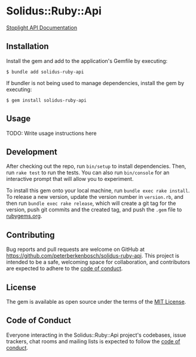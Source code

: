 # Solidus::Ruby::Api

[Stoplight API Documentation](https://solidus.stoplight.io/docs/solidus/YXBpOjQ1Nzc2NzMw-solidus-api)

## Installation

Install the gem and add to the application's Gemfile by executing:

    $ bundle add solidus-ruby-api

If bundler is not being used to manage dependencies, install the gem by executing:

    $ gem install solidus-ruby-api

## Usage

TODO: Write usage instructions here

## Development

After checking out the repo, run `bin/setup` to install dependencies. Then, run `rake test` to run the tests. You can also run `bin/console` for an interactive prompt that will allow you to experiment.

To install this gem onto your local machine, run `bundle exec rake install`. To release a new version, update the version number in `version.rb`, and then run `bundle exec rake release`, which will create a git tag for the version, push git commits and the created tag, and push the `.gem` file to [rubygems.org](https://rubygems.org).

## Contributing

Bug reports and pull requests are welcome on GitHub at https://github.com/peterberkenbosch/solidus-ruby-api. This project is intended to be a safe, welcoming space for collaboration, and contributors are expected to adhere to the [code of conduct](https://github.com/peterberkenbosch/solidus-ruby-api/blob/main/CODE_OF_CONDUCT.md).

## License

The gem is available as open source under the terms of the [MIT License](https://opensource.org/licenses/MIT).

## Code of Conduct

Everyone interacting in the Solidus::Ruby::Api project's codebases, issue trackers, chat rooms and mailing lists is expected to follow the [code of conduct](https://github.com/peterberkenbosch/solidus-ruby-api/blob/main/CODE_OF_CONDUCT.md).
